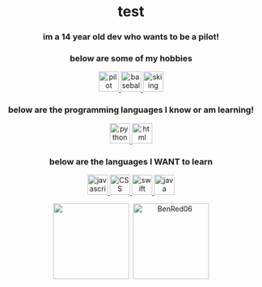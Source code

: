 <h1 align="center">test</h1>
<h3 align="center">im a 14 year old dev who wants to be a pilot!</h1>
<h3 align="center">below are some of my hobbies</h3>
<p align="center">
    </a>
    <a href=title=" pilot">
        <img src="http://icons.iconarchive.com/icons/google/noto-emoji-travel-places/1024/42586-airplane-icon.png" alt="pilot" width="40" height="40" />
    </a>
    <a href= title="baseball">
        <img src="http://www.emoji.co.uk/files/emoji-one/activity-emoji-one/1682-skier.png" alt="baseball" width="40" height="40" />
   </a>
      <a href= title="skiing">
        <img src="https://hotemoji.com/images/dl/3/baseball-emoji-by-google.png" alt="skiing" width="40" height="40" />
   </a>
<h3 align="center">below are the programming languages I know or am learning!</h3>
<p align="center">
    </a>
    <a href="https://www.python.org/" title="Python">
        <img src="https://upload.wikimedia.org/wikipedia/commons/thumb/c/c3/Python-logo-notext.svg/1920px-Python-logo-notext.svg.png" alt="python" width="40" height="40" />
   </a>
      <a href="https://html.com/" title="html">
        <img src="https://logos-download.com/wp-content/uploads/2017/07/HTML5_badge.png" alt="html" width="40" height="40" />
      </a>
   
<h3 align="center">below are the languages I WANT to learn</h3>    

<p align="center">
     </a>
    <a href="https://nodejs.org/en/" title="javascript">
        <img src="https://seeklogo.com/images/N/nodejs-logo-FBE122E377-seeklogo.com.png" alt="javascript" width="40" height="40" />
    </a>
    <a href="https://devdocs.io/css/" title="CSS">
        <img src="https://maxcdn.icons8.com/Share/icon/Logos/css31600.png" alt="CSS" width="40" height="40" />
    </a>
    <a href="https://swift.org/documentation/" title="swift">
        <img src="https://www.wamatechnology.com/wp-content/uploads/2019/07/1138px-Swift_logo.svg_.png" alt="swift" width="40" height="40" />
    </a>
       <a href="https://www.java.com/en/" title="java">
        <img src="https://image.flaticon.com/icons/png/512/226/226777.png" alt="java" width="40" height="40" />
    </a>
    


    
</a>
    
</p>
<p align="center">
    <img height="150px" src="https://github-readme-stats.vercel.app/api?username=BenRed06&show_icons=true&count_private=true&theme=tokyonight&hide=issues,contribs" />&nbsp;
    <img height="150px" src="https://github-readme-stats.vercel.app/api/top-langs/?username=BenRed06&layout=compact&count_private=true&theme=vue-dark" alt="BenRed06" />
</p>
